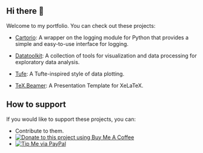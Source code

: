 ## Hi there 👋

Welcome to my portfolio. You can check out these projects:

* [Cartorio](http://www.github.com/hsteinshiromoto/cartorio): A wrapper on the logging module for Python that provides a simple and easy-to-use interface for logging.
  
* [Datatoolkit](https://github.com/hsteinshiromoto/datatoolkit): A collection of tools for visualization and data processing for exploratory data analysis. 
  
* [Tufe](https://github.com/hsteinshiromoto/tufte): A Tufte-inspired style of data plotting. 

* [TeX.Beamer](https://github.com/hsteinshiromoto/tex.beamer): A  Presentation Template for XeLaTeX.

## How to support

If you would like to support these projects, you can:

* Contribute to them.
* [![Donate to this project using Buy Me A Coffee](https://img.shields.io/badge/buy%20me%20a%20coffee-donate-yellow.svg)](https://www.buymeacoffee.com/hsteinshiromoto)
* [![Tip Me via PayPal](https://img.shields.io/badge/PayPal-tip%20me-green.svg?logo=paypal)](https://www.paypal.me/hsteinshiromoto)

<!--
**hsteinshiromoto/hsteinshiromoto** is a ✨ _special_ ✨ repository because its `README.md` (this file) appears on your GitHub profile.

Here are some ideas to get you started:

- 🔭 I’m currently working on ...
- 🌱 I’m currently learning ...
- 👯 I’m looking to collaborate on ...
- 🤔 I’m looking for help with ...
- 💬 Ask me about ...
- 📫 How to reach me: ...
- 😄 Pronouns: ...
- ⚡ Fun fact: ...
-->
